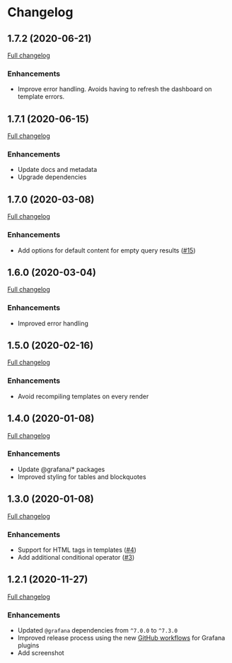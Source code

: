 # Changelog

## 1.7.2 (2020-06-21)

[Full changelog](https://github.com/marcusolsson/grafana-dynamictext-panel/compare/v1.7.1...v1.7.2)

### Enhancements

- Improve error handling. Avoids having to refresh the dashboard on template errors.

## 1.7.1 (2020-06-15)

[Full changelog](https://github.com/marcusolsson/grafana-dynamictext-panel/compare/v1.7.0...v1.7.1)

### Enhancements

- Update docs and metadata
- Upgrade dependencies

## 1.7.0 (2020-03-08)

[Full changelog](https://github.com/marcusolsson/grafana-dynamictext-panel/compare/v1.6.0...v1.7.0)

### Enhancements

- Add options for default content for empty query results ([#15](https://github.com/marcusolsson/grafana-dynamictext-panel/issues/15))

## 1.6.0 (2020-03-04)

[Full changelog](https://github.com/marcusolsson/grafana-dynamictext-panel/compare/v1.5.0...v1.6.0)

### Enhancements

- Improved error handling

## 1.5.0 (2020-02-16)

[Full changelog](https://github.com/marcusolsson/grafana-dynamictext-panel/compare/v1.4.0...v1.5.0)

### Enhancements

- Avoid recompiling templates on every render

## 1.4.0 (2020-01-08)

[Full changelog](https://github.com/marcusolsson/grafana-dynamictext-panel/compare/v1.3.0...v1.4.0)

### Enhancements

- Update @grafana/* packages
- Improved styling for tables and blockquotes

## 1.3.0 (2020-01-08)

[Full changelog](https://github.com/marcusolsson/grafana-dynamictext-panel/compare/v1.2.1...v1.3.0)

### Enhancements

- Support for HTML tags in templates ([#4](https://github.com/marcusolsson/grafana-dynamictext-panel/issues/4))
- Add additional conditional operator ([#3](https://github.com/marcusolsson/grafana-dynamictext-panel/issues/3))

## 1.2.1 (2020-11-27)

[Full changelog](https://github.com/marcusolsson/grafana-dynamictext-panel/compare/v1.2.0...v1.2.1)

### Enhancements

- Updated `@grafana` dependencies from `^7.0.0` to `^7.3.0`
- Improved release process using the new [GitHub workflows](https://github.com/grafana/plugin-workflows) for Grafana plugins
- Add screenshot
